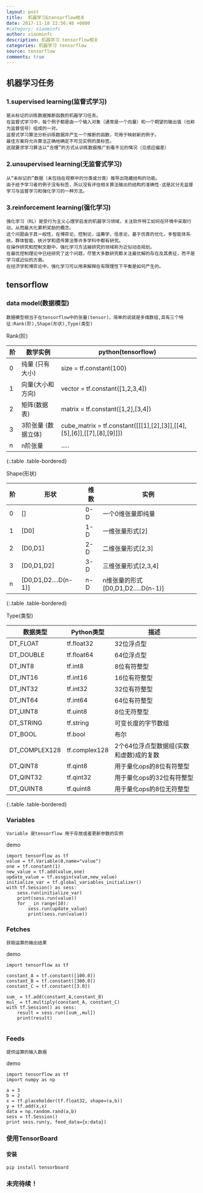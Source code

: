 ```yaml
---
layout: post
title:  机器学习&tensorflow相关
date: 2017-11-18 22:56:48 +0800
#category: xiaominfc
author: xiaominfc
description: 机器学习 tensorflow相关
categories: 机器学习 tensorflow
source: tensorflow
comments: true
---
```



## 机器学习任务

### 1.supervised learning(监督式学习)

~~~~
是从标记的训练数据推断函数的机器学习任务。
在监督式学习中，每个例子都是由一个输入对象（通常是一个向量）和一个期望的输出值（也称为监督信号）组成的一对。
监督式学习算法分析训练数据并产生一个推断的函数，可用于映射新的例子。
最佳方案将允许算法正确地确定不可见实例的类标签。
这就要求学习算法以“合理”的方式从训练数据推广到看不见的情况（见感应偏差）
~~~~


### 2.unsupervised learning(无监督式学习)

~~~~
从“未标记的”数据（未包括在观察中的分类或分类）推导出隐藏结构的功能。
由于给予学习者的例子没有标签，所以没有评估相关算法输出的结构的准确性-这是区分无监督学习与监督学习和强化学习的一种方法。
~~~~


### 3.reinforcement learning(强化学习)

~~~~
强化学习（RL）是受行为主义心理学启发的机器学习领域，关注软件特工如何在环境中采取行动，从而最大化累积奖励的概念。
这个问题由于其一般性，在博弈论，控制论，运筹学，信息论，基于仿真的优化，多智能体系统，群体智能，统计学和遗传算法等许多学科中都有研究。
在操作研究和控制文献中，强化学习方法被研究的领域称为近似动态规划。
在最优控制理论中已经研究了这个问题，尽管大多数研究都关注最优解的存在及其表征，而不是学习或近似的方面。
在经济学和博弈论中，强化学习可以用来解释在有限理性下平衡是如何产生的。
~~~~


## tensorflow

### data model(数据模型)

~~~~
数据模型相当于在tensorflow中的张量(tensor)，简单的说就是多维数组,具有三个特征:Rank(阶),Shape(形状),Type(类型)
~~~~



Rank(阶)

|阶 | 数学实例              | python(tensorflow)|           
|---|---------------------|------------------------------------------------------------------------|
|0  | 纯量 (只有大小)        | size      = tf.constant(100)|
|1  | 向量(大小和方向)       | vector    = tf.constant([1,2,3,4]) |
|2  | 矩阵(数据表)           | matrix    = tf.constant([1,2],[3,4])|
|3  | 3阶张量 (数据立体)     | cube_matrix = tf.constant([[[1],[2],[3]],[[4],[5],[6]],[[7],[8],[9]]])|
|n  | n阶张量               | .....|
{:.table .table-bordered}

Shape(形状)


阶 |形状                 |维数  |实例
---|---------------------|------|-------------------------------------
0  |[]                   | 0-D  | 一个0维张量即纯量
1  |[D0]                 | 1-D  | 一维张量形式[2]
2  |[D0,D1]              | 2-D  | 二维张量形式[2,3]
3  |[D0,D1,D2]           | 3-D  | 三维张量形式[2,3,4]
n  |[D0,D1,D2....D(n-1)] | n-D  | n维张量的形式[D0,D1,D2.....D(n-1)]  
{:.table .table-bordered}

Type(类型)


数据类型      | Python类型       |描述
--------------|------------------|--------------------------------------
DT_FLOAT      |tf.float32        |32位浮点型
DT_DOUBLE     |tf.float64        |64位浮点型
DT_INT8       |tf.int8           |8位有符整型
DT_INT16      |tf.int16          |16位有符整型
DT_INT32      |tf.int32          |32位有符整型
DT_INT64      |tf.int64          |64位有符整型
DT_UINT8      |tf.uint8          |8位无符整型
DT_STRING     |tf.string         |可变长度的字节数组
DT_BOOL       |tf.bool           |布尔
DT_COMPLEX128 |tf.complex128     |2个64位浮点型数据组(实数和虚数)成的复数
DT_QINT8      |tf.qint8          |用于量化ops的8位有符整型
DT_QINT32     |tf.qint32         |用于量化ops的32位有符整型
DT_QUINT8     |tf.quint8         |用于量化ops的8位无符整型
{:.table .table-bordered}


### Variables

~~~
Variable 是tensorflow 用于存放或者更新参数的实例
~~~

demo

~~~
import tensorflow as tf
value = tf.Variable(0,name="value")
one = tf.constant(1)
new_value = tf.add(value,one)
update_value = tf.assgin(value,new_value)
initialize_var = tf.global_variables_initializer()
with tf.Session() as sess:
    sess.run(initialize_var)
    print(sess.run(value))
    for _ in range(10):
        sess.run(update_value)
        print(sess.run(value))

~~~

### Fetches

~~~
获取运算的输出结果
~~~

demo

~~~
import tensorflow as tf

constant_A = tf.constant([100.0])
constant_B = tf.constant([300.0])
constant_C = tf.constant([3.0])

sum_ = tf.add(constant_A,constant_B)
mul_ = tf.multiply(constant_A, constant_C)
with tf.Session() as sess:
    result = sess.run([sum_,mul])
    print(result)


~~~


### Feeds

~~~
提供运算的输入数据
~~~


demo

~~~
import tensorflow as tf
import numpy as np

a = 3
b = 2
x = tf.placeholder(tf.float32, shape=(a,b))
y = tf.add(x,x)
data = np.random.rand(a,b)
sess = tf.Session()
print sess.run(y, feed_data={x:data})

~~~

### 使用TensorBoard

#### 安装

~~~
pip install tensorboard

~~~

### 未完待续！



